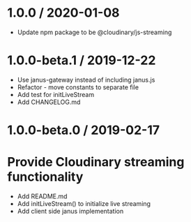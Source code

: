 1.0.0 / 2020-01-08
=========================
  * Update npm package to be @cloudinary/js-streaming
  
1.0.0-beta.1 / 2019-12-22
=========================
  * Use janus-gateway instead of including janus.js
  * Refactor - move constants to separate file
  * Add test for initLiveStream
  * Add CHANGELOG.md
  
1.0.0-beta.0 / 2019-02-17
=========================

# Provide Cloudinary streaming functionality

  * Add README.md
 * Add initLiveStream() to initialize live streaming 
  * Add client side janus implementation

